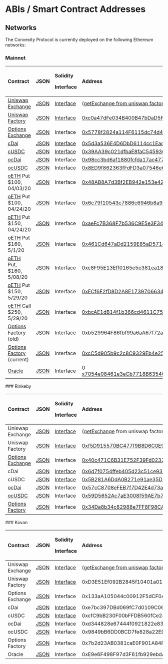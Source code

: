 # ABIs / Smart Contract Addresses

## Networks 

 The Convexity Protocol is currently deployed on the following Ethereum networks:

### Mainnet

<table>
  <thead>
    <tr>
      <th style="text-align:left">Contract</th>
      <th style="text-align:left">JSON</th>
      <th style="text-align:left">
        <p>Solidity</p>
        <p>Interface</p>
      </th>
      <th style="text-align:left">Address</th>
    </tr>
  </thead>
  <tbody>
    <tr>
      <td style="text-align:left"><a href="https://etherscan.io/address/0x2157a7894439191e520825fe9399ab8655e0f708#code">Uniswap Exchange</a>
      </td>
      <td style="text-align:left"><a href="http://api.etherscan.io/api?module=contract&amp;action=getabi&amp;address=0x2157a7894439191e520825fe9399ab8655e0f708&amp;format=raw">JSON</a>
      </td>
      <td style="text-align:left"><a href="https://docs.uniswap.io/smart-contract-integration/interface">Interface</a>
      </td>
      <td style="text-align:left">(<a href="https://etherscan.io/address/0xc0a47dfe034b400b47bdad5fecda2621de6c4d95#readContract">getExchange from uniswap factory</a>)</td>
    </tr>
    <tr>
      <td style="text-align:left"><a href="https://etherscan.io/address/0xc0a47dfe034b400b47bdad5fecda2621de6c4d95#code">Uniswap Factory</a>
      </td>
      <td style="text-align:left"><a href="http://api.etherscan.io/api?module=contract&amp;action=getabi&amp;address=0xc0a47dfe034b400b47bdad5fecda2621de6c4d95&amp;format=raw">JSON</a>
      </td>
      <td style="text-align:left"><a href="https://docs.uniswap.io/smart-contract-integration/interface">Interface</a>
      </td>
      <td style="text-align:left"><a href="https://etherscan.io/address/0xc0a47dfe034b400b47bdad5fecda2621de6c4d95#code">0xc0a47dFe034B400B47bDaD5FecDa2621de6c4d95</a>
      </td>
    </tr>
    <tr>
      <td style="text-align:left"><a href="https://etherscan.io/address/0x5778f2824a114f6115dc74d432685d3336216017#code">Options Exchange</a>
      </td>
      <td style="text-align:left"><a href="http://api.etherscan.io/api?module=contract&amp;action=getabi&amp;address=0x5778f2824a114f6115dc74d432685d3336216017&amp;format=raw">JSON</a>
      </td>
      <td style="text-align:left">Interface</td>
      <td style="text-align:left"><a href="https://etherscan.io/address/0x5778f2824a114f6115dc74d432685d3336216017#code">0x5778f2824a114F6115dc74d432685d3336216017</a>
      </td>
    </tr>
    <tr>
      <td style="text-align:left"><a href="https://etherscan.io/token/0x5d3a536E4D6DbD6114cc1Ead35777bAB948E3643">cDai</a>
      </td>
      <td style="text-align:left"><a href="https://compound.finance/developers/abi/mainnet/cDAI">JSON</a>
      </td>
      <td style="text-align:left"><a href="https://etherscan.io/address/0x6c8c6b02e7b2be14d4fa6022dfd6d75921d90e4e#code">Interface</a>
      </td>
      <td style="text-align:left"><a href="https://etherscan.io/token/0x5d3a536E4D6DbD6114cc1Ead35777bAB948E3643">0x5d3a536E4D6DbD6114cc1Ead35777bAB948E3643</a>
      </td>
    </tr>
    <tr>
      <td style="text-align:left"><a href="https://etherscan.io/token/0x39aa39c021dfbae8fac545936693ac917d5e7563">cUSDC</a>
      </td>
      <td style="text-align:left"><a href="https://compound.finance/developers/abi/mainnet/cUSDC">JSON</a>
      </td>
      <td style="text-align:left"><a href="https://etherscan.io/address/0x6c8c6b02e7b2be14d4fa6022dfd6d75921d90e4e#code">Interface</a>
      </td>
      <td style="text-align:left"><a href="https://etherscan.io/address/0x39aa39c021dfbae8fac545936693ac917d5e7563">0x39AA39c021dfbaE8faC545936693aC917d5E7563</a>
      </td>
    </tr>
    <tr>
      <td style="text-align:left"><a href="https://etherscan.io/token/0x98cc3bd6af1880fcfda17ac477b2f612980e5e33">ocDai</a>
      </td>
      <td style="text-align:left"><a href="http://api.etherscan.io/api?module=contract&amp;action=getabi&amp;address=0xddac4aed7c8f73032b388efe2c778fc194bc81ed&amp;format=raw">JSON</a>
      </td>
      <td style="text-align:left">Interface</td>
      <td style="text-align:left"><a href="https://etherscan.io/token/0x98cc3bd6af1880fcfda17ac477b2f612980e5e33">0x98cc3bd6af1880fcfda17ac477b2f612980e5e33</a>
      </td>
    </tr>
    <tr>
      <td style="text-align:left"><a href="https://etherscan.io/address/0x8ed9f862363ffdfd3a07546e618214b6d59f03d4#code">ocUSDC</a>
      </td>
      <td style="text-align:left"><a href="http://api.etherscan.io/api?module=contract&amp;action=getabi&amp;address=0xddac4aed7c8f73032b388efe2c778fc194bc81ed&amp;format=raw">JSON</a>
      </td>
      <td style="text-align:left">Interface</td>
      <td style="text-align:left"><a href="https://etherscan.io/address/0x8ed9f862363ffdfd3a07546e618214b6d59f03d4#code">0x8ED9f862363fFdFD3a07546e618214b6D59F03d4</a>
      </td>
    </tr>
    <tr>
      <td style="text-align:left"><a href="https://etherscan.io/address/0x48ab8a7d3bf2eb942e153e4275ae1a8988238dc7">oETH</a> Put
        $100, 04/03/20</td>
      <td style="text-align:left"><a href="https://api.etherscan.io/api?module=contract&amp;action=getabi&amp;address=0x87fe8eba753076a943bd2a5f6c3556188064797e">JSON</a>
      </td>
      <td style="text-align:left">Interface</td>
      <td style="text-align:left"><a href="https://etherscan.io/address/0x48ab8a7d3bf2eb942e153e4275ae1a8988238dc7">0x48AB8A7d3Bf2EB942e153e4275Ae1a8988238dC7</a>
      </td>
    </tr>
    <tr>
      <td style="text-align:left"><a href="https://etherscan.io/address/0x6c79f10543c7886c6946b8a996f824e474bac8f2">oETH</a> Put
        $100, 04/24/20</td>
      <td style="text-align:left"><a href="https://api.etherscan.io/api?module=contract&amp;action=getabi&amp;address=0x87fe8eba753076a943bd2a5f6c3556188064797e">JSON</a>
      </td>
      <td style="text-align:left">Interface</td>
      <td style="text-align:left"><a href="https://etherscan.io/address/0x6c79f10543c7886c6946b8a996f824e474bac8f2">0x6c79f10543c7886c6946b8a996f824e474bac8f2</a>
      </td>
    </tr>
    <tr>
      <td style="text-align:left"><a href="https://etherscan.io/address/0xaefc7b368f7b536c9e5e3f342bf534931ce58584">oETH</a> Put
        $150, 04/24/20</td>
      <td style="text-align:left"><a href="https://api.etherscan.io/api?module=contract&amp;action=getabi&amp;address=0x87fe8eba753076a943bd2a5f6c3556188064797e">JSON</a>
      </td>
      <td style="text-align:left">Interface</td>
      <td style="text-align:left"><a href="https://etherscan.io/address/0xaefc7b368f7b536c9e5e3f342bf534931ce58584">0xaeFc7B368F7b536C9E5e3F342BF534931cE58584</a>
      </td>
    </tr>
    <tr>
      <td style="text-align:left"><a href="https://etherscan.io/address/0x461cd647add2159e85ad57141cb5371566fceed3#writeContract">oETH</a> Put
        $160, 5/1/20</td>
      <td style="text-align:left"><a href="https://api.etherscan.io/api?module=contract&amp;action=getabi&amp;address=0x87fe8eba753076a943bd2a5f6c3556188064797e">JSON</a>
      </td>
      <td style="text-align:left">Interface</td>
      <td style="text-align:left"><a href="https://etherscan.io/address/0x461cd647add2159e85ad57141cb5371566fceed3#writeContract">0x461Cd647aDd2159E85aD57141cB5371566fCeeD3</a>
      </td>
    </tr>
    <tr>
      <td style="text-align:left"><a href="https://etherscan.io/address/0xc8f95e13eff0165e5e381ea1878c56d93562d7d7">oETH</a> Put,
        $160, 5/08/20</td>
      <td style="text-align:left"><a href="https://api.etherscan.io/api?module=contract&amp;action=getabi&amp;address=0x87fe8eba753076a943bd2a5f6c3556188064797e">JSON</a>
      </td>
      <td style="text-align:left">Interface</td>
      <td style="text-align:left"><a href="https://etherscan.io/address/0xc8f95e13eff0165e5e381ea1878c56d93562d7d7">0xc8F95E13Eff0165e5e381ea1878C56D93562D7D7</a>
      </td>
    </tr>
    <tr>
      <td style="text-align:left"><a href="https://etherscan.io/address/0xecf6f2fd8d2a8e17397066348d449566d5407174">oETH</a> Put
        $150, 5/29/20</td>
      <td style="text-align:left"><a href="https://api.etherscan.io/api?module=contract&amp;action=getabi&amp;address=0x87fe8eba753076a943bd2a5f6c3556188064797e">JSON</a>
      </td>
      <td style="text-align:left">Interface</td>
      <td style="text-align:left"><a href="https://etherscan.io/address/0xecf6f2fd8d2a8e17397066348d449566d5407174">0xECf6F2fD8D2A8E17397066348d449566d5407174</a>
      </td>
    </tr>
    <tr>
      <td style="text-align:left"><a href="https://etherscan.io/address/0xbcae1db14f1b366cd4611c75aab2031492b136e9">oETH</a> Call
        $250, 5/29/20</td>
      <td style="text-align:left"><a href="https://api.etherscan.io/api?module=contract&amp;action=getabi&amp;address=0x87fe8eba753076a943bd2a5f6c3556188064797e">JSON</a>
      </td>
      <td style="text-align:left">Interface</td>
      <td style="text-align:left"><a href="https://etherscan.io/address/0xbcae1db14f1b366cd4611c75aab2031492b136e9">0xbcAE1dB14f1b366cd4611C75Aab2031492b136e9</a>
      </td>
    </tr>
    <tr>
      <td style="text-align:left"><a href="https://etherscan.io/address/0xb529964f86fbf99a6aa67f72a27e59fa3fa4feac#code">Options Factory</a> (old)</td>
      <td
      style="text-align:left"><a href="http://api.etherscan.io/api?module=contract&amp;action=getabi&amp;address=0xb529964f86fbf99a6aa67f72a27e59fa3fa4feac&amp;format=raw">JSON</a>
        </td>
        <td style="text-align:left">Interface</td>
        <td style="text-align:left"><a href="https://etherscan.io/address/0xb529964f86fbf99a6aa67f72a27e59fa3fa4feac#code">0xb529964F86fbf99a6aA67f72a27e59fA3fa4FEaC</a>
        </td>
    </tr>
    <tr>
      <td style="text-align:left"><a href="https://etherscan.io/address/0xcc5d905b9c2c8c9329eb4e25dc086369d6c7777c">Options Factory </a>(current)</td>
      <td
      style="text-align:left"><a href="https://api.etherscan.io/api?module=contract&amp;action=getabi&amp;address=0xcc5d905b9c2c8c9329eb4e25dc086369d6c7777c">JSON</a>
        </td>
        <td style="text-align:left">Interface</td>
        <td style="text-align:left"><a href="https://etherscan.io/address/0xcc5d905b9c2c8c9329eb4e25dc086369d6c7777c">0xcC5d905b9c2c8C9329Eb4e25dc086369D6C7777C</a>
        </td>
    </tr>
    <tr>
      <td style="text-align:left"><a href="https://etherscan.io/address/0x7054e08461e3eCb7718B63540adDB3c3A1746415#code">Oracle</a>
      </td>
      <td style="text-align:left"><a href="http://api.etherscan.io/api?module=contract&amp;action=getabi&amp;address=0x7054e08461e3eCb7718B63540adDB3c3A1746415&amp;format=raw">JSON</a>
      </td>
      <td style="text-align:left">Interface</td>
      <td style="text-align:left"><a href="https://etherscan.io/address/0x7054e08461e3eCb7718B63540adDB3c3A1746415#code">0</a>
        <a
        href="https://etherscan.io/address/0x7054e08461e3eCb7718B63540adDB3c3A1746415#code">x7054e08461e3eCb7718B63540adDB3c3A1746415</a>
      </td>
    </tr>
  </tbody>
</table>### Rinkeby

<table>
  <thead>
    <tr>
      <th style="text-align:left">Contract</th>
      <th style="text-align:left">JSON</th>
      <th style="text-align:left">
        <p>Solidity</p>
        <p>Interface</p>
      </th>
      <th style="text-align:left">Address</th>
    </tr>
  </thead>
  <tbody>
    <tr>
      <td style="text-align:left">Uniswap Exchange</td>
      <td style="text-align:left"><a href="https://github.com/aparnakr/OptionsProtocol/blob/buyer-and-seller-docs/ABIs/UniswapExchange.json">JSON</a>
      </td>
      <td style="text-align:left"><a href="https://docs.uniswap.io/smart-contract-integration/interface">Interface</a>
      </td>
      <td style="text-align:left">(<a href="https://docs.uniswap.io/smart-contract-api/factory#getexchange">getExchange</a> from
        uniswap factory)</td>
    </tr>
    <tr>
      <td style="text-align:left">Uniswap Factory</td>
      <td style="text-align:left"><a href="https://github.com/aparnakr/OptionsProtocol/blob/buyer-and-seller-docs/ABIs/UniswapExchange.json">JSON</a>
      </td>
      <td style="text-align:left"><a href="https://docs.uniswap.io/smart-contract-integration/interface">Interface</a>
      </td>
      <td style="text-align:left"><a href="https://rinkeby.etherscan.io/address/0xf5d915570bc477f9b8d6c0e980aa81757a3aac36#code">0xf5D915570BC477f9B8D6C0E980aA81757A3AaC36</a>
      </td>
    </tr>
    <tr>
      <td style="text-align:left"><a href="https://github.com/aparnakr/OptionsProtocol">Options Exchange</a>
      </td>
      <td style="text-align:left"><a href="http://api.etherscan.io/api?module=contract&amp;action=getabi&amp;address=0x5778f2824a114f6115dc74d432685d3336216017&amp;format=raw">JSON</a>
      </td>
      <td style="text-align:left">Interface</td>
      <td style="text-align:left"><a href="https://rinkeby.etherscan.io/address/0x40c471C6B31E752F39Fd0232Ad5daE42240eeD67">0x40c471C6B31E752F39Fd0232Ad5daE42240eeD67</a>
      </td>
    </tr>
    <tr>
      <td style="text-align:left">cDai</td>
      <td style="text-align:left"><a href="https://compound.finance/developers/abi/mainnet/cDAI">JSON</a>
      </td>
      <td style="text-align:left"><a href="https://etherscan.io/address/0x6c8c6b02e7b2be14d4fa6022dfd6d75921d90e4e#code">Interface</a>
      </td>
      <td style="text-align:left"><a href="https://rinkeby.etherscan.io/address/0x6d7f0754ffeb405d23c51ce938289d4835be3b14">0x6d7f0754ffeb405d23c51ce938289d4835be3b14</a>
      </td>
    </tr>
    <tr>
      <td style="text-align:left">cUSDC</td>
      <td style="text-align:left"><a href="https://compound.finance/developers/abi/mainnet/cUSDC">JSON</a>
      </td>
      <td style="text-align:left"><a href="https://etherscan.io/address/0x6c8c6b02e7b2be14d4fa6022dfd6d75921d90e4e#code">Interface</a>
      </td>
      <td style="text-align:left"><a href="https://rinkeby.etherscan.io/address/0x5B281A6DdA0B271e91ae35DE655Ad301C976edb1">0x5B281A6DdA0B271e91ae35DE655Ad301C976edb1</a>
      </td>
    </tr>
    <tr>
      <td style="text-align:left"><a href="https://github.com/aparnakr/OptionsProtocol">ocDai</a>
      </td>
      <td style="text-align:left"><a href="http://api.etherscan.io/api?module=contract&amp;action=getabi&amp;address=0xddac4aed7c8f73032b388efe2c778fc194bc81ed&amp;format=raw">JSON</a>
      </td>
      <td style="text-align:left">Interface</td>
      <td style="text-align:left"><a href="https://rinkeby.etherscan.io/address/0x57cC8708eFEB7f7D42E4d73ab9120BC275f1DB59">0x57cC8708eFEB7f7D42E4d73ab9120BC275f1DB59</a>
      </td>
    </tr>
    <tr>
      <td style="text-align:left"><a href="https://github.com/aparnakr/OptionsProtocol">ocUSDC</a>
      </td>
      <td style="text-align:left"><a href="http://api.etherscan.io/api?module=contract&amp;action=getabi&amp;address=0xddac4aed7c8f73032b388efe2c778fc194bc81ed&amp;format=raw">JSON</a>
      </td>
      <td style="text-align:left">Interface</td>
      <td style="text-align:left"><a href="https://rinkeby.etherscan.io/address/0x59d5652ac7ae3008f59ae7b71ed66c98eda317d6">0x59D5652Ac7aE3008f59AE7b71eD66C98edA317d6</a>
      </td>
    </tr>
    <tr>
      <td style="text-align:left"><a href="https://github.com/aparnakr/OptionsProtocol">Options Factory</a>
      </td>
      <td style="text-align:left"><a href="http://api.etherscan.io/api?module=contract&amp;action=getabi&amp;address=0xb529964f86fbf99a6aa67f72a27e59fa3fa4feac&amp;format=raw">JSON</a>
      </td>
      <td style="text-align:left">Interface</td>
      <td style="text-align:left"><a href="https://rinkeby.etherscan.io/address/0x34Da8b34c82988e7FF8F98CA35963057fC0ec9bb">0x34Da8b34c82988e7FF8F98CA35963057fC0ec9bb</a>
      </td>
    </tr>
  </tbody>
</table>### Kovan

<table>
  <thead>
    <tr>
      <th style="text-align:left">Contract</th>
      <th style="text-align:left">JSON</th>
      <th style="text-align:left">
        <p>Solidity</p>
        <p>Interface</p>
      </th>
      <th style="text-align:left">Address</th>
    </tr>
  </thead>
  <tbody>
    <tr>
      <td style="text-align:left">Uniswap Exchange</td>
      <td style="text-align:left"><a href="http://api.etherscan.io/api?module=contract&amp;action=getabi&amp;address=0x2157a7894439191e520825fe9399ab8655e0f708&amp;format=raw">JSON</a>
      </td>
      <td style="text-align:left"><a href="https://docs.uniswap.io/smart-contract-integration/interface">Interface</a>
      </td>
      <td style="text-align:left">(<a href="https://etherscan.io/address/0xc0a47dfe034b400b47bdad5fecda2621de6c4d95#readContract">getExchange from uniswap factory</a>)</td>
    </tr>
    <tr>
      <td style="text-align:left">Uniswap Factory</td>
      <td style="text-align:left"><a href="http://api.etherscan.io/api?module=contract&amp;action=getabi&amp;address=0xc0a47dfe034b400b47bdad5fecda2621de6c4d95&amp;format=raw">JSON</a>
      </td>
      <td style="text-align:left"><a href="https://docs.uniswap.io/smart-contract-integration/interface">Interface</a>
      </td>
      <td style="text-align:left">0xD3E51Ef092B2845f10401a0159B2B96e8B6c3D30</td>
    </tr>
    <tr>
      <td style="text-align:left">Options Exchange</td>
      <td style="text-align:left"><a href="http://api.etherscan.io/api?module=contract&amp;action=getabi&amp;address=0x5778f2824a114f6115dc74d432685d3336216017&amp;format=raw">JSON</a>
      </td>
      <td style="text-align:left">Interface</td>
      <td style="text-align:left">0x133aA105044c00912F5dCF0Ab69501F02073cb25</td>
    </tr>
    <tr>
      <td style="text-align:left">cDai</td>
      <td style="text-align:left"><a href="https://compound.finance/developers/abi/mainnet/cDAI">JSON</a>
      </td>
      <td style="text-align:left"><a href="https://etherscan.io/address/0x6c8c6b02e7b2be14d4fa6022dfd6d75921d90e4e#code">Interface</a>
      </td>
      <td style="text-align:left">0xe7bc397DBd069fC7d0109C0636d06888bb50668c</td>
    </tr>
    <tr>
      <td style="text-align:left">cUSDC</td>
      <td style="text-align:left"><a href="https://compound.finance/developers/abi/mainnet/cUSDC">JSON</a>
      </td>
      <td style="text-align:left"><a href="https://etherscan.io/address/0x6c8c6b02e7b2be14d4fa6022dfd6d75921d90e4e#code">Interface</a>
      </td>
      <td style="text-align:left">0xcfC9bB230F00bFFDB560fCe2428b4E05F3442E35</td>
    </tr>
    <tr>
      <td style="text-align:left">ocDai</td>
      <td style="text-align:left"><a href="http://api.etherscan.io/api?module=contract&amp;action=getabi&amp;address=0xddac4aed7c8f73032b388efe2c778fc194bc81ed&amp;format=raw">JSON</a>
      </td>
      <td style="text-align:left">Interface</td>
      <td style="text-align:left">0xd344828e67444f0921822e83d83d009B85B04454</td>
    </tr>
    <tr>
      <td style="text-align:left">ocUSDC</td>
      <td style="text-align:left"><a href="http://api.etherscan.io/api?module=contract&amp;action=getabi&amp;address=0xddac4aed7c8f73032b388efe2c778fc194bc81ed&amp;format=raw">JSON</a>
      </td>
      <td style="text-align:left">Interface</td>
      <td style="text-align:left">0x9849bB6DD0BCD7fe828a22ED0aCB229cEC40951b</td>
    </tr>
    <tr>
      <td style="text-align:left">Options Factory</td>
      <td style="text-align:left"><a href="http://api.etherscan.io/api?module=contract&amp;action=getabi&amp;address=0xb529964f86fbf99a6aa67f72a27e59fa3fa4feac&amp;format=raw">JSON</a>
      </td>
      <td style="text-align:left">Interface</td>
      <td style="text-align:left">0x7b2d23AB0381caE0F901A84F8a27fcA955BE0335</td>
    </tr>
    <tr>
      <td style="text-align:left">Oracle</td>
      <td style="text-align:left"><a href="http://api.etherscan.io/api?module=contract&amp;action=getabi&amp;address=0x7054e08461e3eCb7718B63540adDB3c3A1746415&amp;format=raw">JSON</a>
      </td>
      <td style="text-align:left">Interface</td>
      <td style="text-align:left">0xE9e6F498F97d3F61fb929ebdA7BD1f8293cf8b69</td>
    </tr>
  </tbody>
</table>
